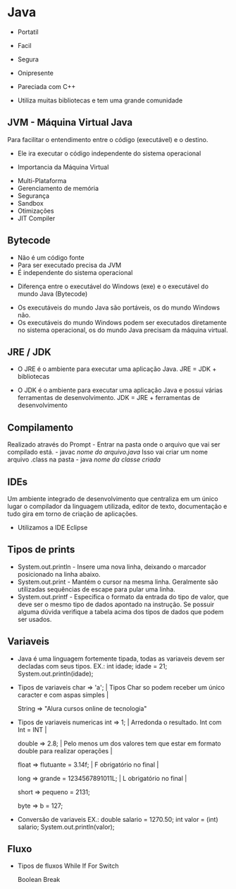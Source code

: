 # Java 
- Portatil 
- Facil
- Segura 
- Onipresente

- Pareciada com C++
- Utiliza muitas bibliotecas e tem uma grande comunidade 

## JVM - Máquina Virtual Java 
Para facilitar o entendimento entre o código (executável) e o destino. 
- Ele ira executar o código independente do sistema operacional

* Importancia da Máquina Virtual 
- Multi-Plataforma 
- Gerenciamento de memória 
- Segurança 
- Sandbox
- Otimizações 
- JIT Compiler

## Bytecode
- Não é um código fonte
- Para ser executado precisa da JVM
- É independente do sistema operacional

* Diferença entre o executável do Windows (exe) e o executável do mundo Java (Bytecode)
- Os executáveis do mundo Java são portáveis, os do mundo Windows não. 
- Os executáveis do mundo Windows podem ser executados diretamente no sistema operacional, os do mundo Java precisam da máquina virtual.

## JRE / JDK 
- O JRE é o ambiente para executar uma aplicação Java.
    JRE = JDK + bibliotecas

- O JDK é o ambiente para executar uma aplicação Java e possui várias ferramentas de desenvolvimento. 
    JDK = JRE + ferramentas de desenvolvimento

## Compilamento 
Realizado através do Prompt
    - Entrar na pasta onde o arquivo que vai ser compilado está.
    - javac *nome do arquivo.java*
        Isso vai criar um nome arquivo .class na pasta 
    - java *nome da classe criada*

## IDEs 
Um ambiente integrado de desenvolvimento que centraliza em um único lugar o compilador da linguagem utilizada, editor de texto, documentação e tudo gira em torno de criação de aplicações.

- Utilizamos a IDE Eclipse

## Tipos de prints
- System.out.println - Insere uma nova linha, deixando o marcador posicionado na linha abaixo.
- System.out.print - Mantém o cursor na mesma linha. Geralmente são utilizadas sequências de escape para pular uma linha.
- System.out.printf - Especifica o formato da entrada do tipo de valor, que deve ser o mesmo tipo de dados apontado na
    instrução. Se possuir alguma dúvida verifique a tabela acima dos tipos de dados que podem ser usados.

## Variaveis 
- Java é uma linguagem fortemente tipada, todas as variaveis devem ser decladas com seus tipos.
    EX.: int idade; 
        idade = 21; 
        System.out.println(idade);

* Tipos de variaveis
    char => 'a';
        | Tipos Char so podem receber um único caracter e com aspas simples |

    String => "Alura cursos online de tecnologia"

* Tipos de variaveis numericas
    int => 1;
        | Arredonda o resultado. Int com Int = INT |

    double => 2.8;
        | Pelo menos um dos valores tem que estar em formato double para realizar operações |

    float => flutuante = 3.14f;
        | F obrigatório no final |

    long => grande = 1234567891011L; 
        | L obrigatório no final |

    short => pequeno = 2131;

    byte => b = 127;

* Conversão de variaveis 
    EX.: double salario = 1270.50;
        int valor = (int) salario;
        System.out.println(valor);
    
## Fluxo 
* Tipos de fluxos
    While 
    If
    For 
    Switch

    Boolean
    Break
